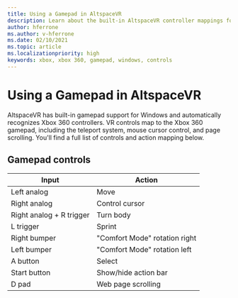 ```yaml
---
title: Using a Gamepad in AltspaceVR
description: Learn about the built-in AltspaceVR controller mappings for Xbox 360 and gamepad controllers.
author: hferrone
ms.author: v-hferrone
ms.date: 02/10/2021
ms.topic: article
ms.localizationpriority: high
keywords: xbox, xbox 360, gamepad, windows, controls
---
```


# Using a Gamepad in AltspaceVR

AltspaceVR has built-in gamepad support for Windows and automatically recognizes Xbox 360 controllers. VR controls map to the Xbox 360 gamepad, including the teleport system, mouse cursor control, and page scrolling. You'll find a full list of controls and action mapping below.

## Gamepad controls

| Input | Action |
|---|---|
| Left analog | Move |
| Right analog | Control cursor |
| Right analog + R trigger | Turn body |
| L trigger | Sprint |
| Right bumper | "Comfort Mode" rotation right |
| Left bumper | "Comfort Mode" rotation left |
| A button | Select |
| Start button | Show/hide action bar |
| D pad | Web page scrolling |